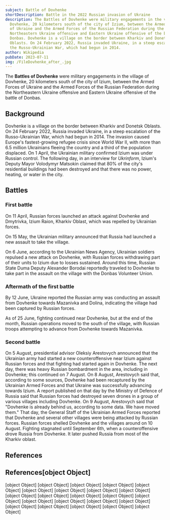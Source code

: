 ```yaml
---
subject: Battle of Dovhenke
shortDescription: Battle in the 2022 Russian invasion of Ukraine
description: The Battles of Dovhenke were military engagements in the village of
  Dovhenke, 20 kilometers south of the city of Izium, between the Armed Forces
  of Ukraine and the Armed Forces of the Russian Federation during the
  Northeastern Ukraine offensive and Eastern Ukraine offensive of the battle of
  Donbas. Dovhenke is a village on the border between Kharkiv and Donetsk
  Oblasts. On 24 February 2022, Russia invaded Ukraine, in a steep escalation of
  the Russo-Ukrainian War, which had begun in 2014.
author: Wikipedia
pubDate: 2023-07-11
img: /FileDovhenke_after_.jpg
---
```


The **Battles of Dovhenke** were military engagements in the village of Dovhenke, 20 kilometers south of the city of Izium, between the Armed Forces of Ukraine and the Armed Forces of the Russian Federation during the Northeastern Ukraine offensive and Eastern Ukraine offensive of the battle of Donbas.

## Background
Dovhenke is a village on the border between Kharkiv and Donetsk Oblasts. On 24 February 2022, Russia invaded Ukraine, in a steep escalation of the Russo-Ukrainian War, which had begun in 2014. The invasion caused Europe's fastest-growing refugee crisis since World War II, with more than 6.5 million Ukrainians fleeing the country and a third of the population displaced. On 1 April, the Ukrainian military confirmed Izium was under Russian control. The following day, in an interview for *Ukrinform*, Izium's Deputy Mayor Volodymyr Matsokin claimed that 80% of the city's residential buildings had been destroyed and that there was no power, heating, or water in the city.

## Battles


### First battle
On 11 April, Russian forces launched an attack against Dovhenke and Dmytrivka, Izium Raion, Kharkiv Oblast, which was repelled by Ukrainian forces.

On 15 May, the Ukrainian military announced that Russia had launched a new assault to take the village.

On 6 June, according to the Ukrainian News Agency, Ukrainian soldiers repulsed a new attack on Dovhenke, with Russian forces withdrawing part of their units to Izium due to losses sustained. Around this time, Russian State Duma Deputy Alexander Borodai reportedly traveled to Dovhenke to take part in the assault on the village with the Donbas Volunteer Union.

### Aftermath of the first battle
By 12 June, Ukraine reported the Russian army was conducting an assault from Dovhenke towards Mazanivka and Dolina, indicating the village had been captured by Russian forces.

As of 25 June, fighting continued near Dovhenke, but at the end of the month, Russian operations moved to the south of the village, with Russian troops attempting to advance from Dovhenke towards Mazanivka.

### Second battle
On 5 August, presidential advisor Oleksiy Arestovych announced that the Ukrainian army had started a new counteroffensive near Izium against Russian forces and that fighting had started again in Dovhenke. The next day, there was heavy Russian bombardment in the area, including in Dovhenke; this continued on 7 August. On 8 August, Arestovych said that, according to some sources, Dovhenke had been recaptured by the Ukrainian Armed Forces and that Ukraine was successfully advancing towards Izium. A report published on that day by the Ministry of Defence of Russia said that Russian forces had destroyed seven drones in a group of various villages including Dovhenke. On 9 August, Arestovych said that "Dovhenke is already behind us, according to some data. We have moved them." That day, the General Staff of the Ukrainian Armed Forces reported that Dovhenke and several other villages were being attacked by Russian forces. Russian forces shelled Dovhenke and the villages around on 10 August. Fighting stagnated until September 6th, when a counteroffensive drove Russia from Dovhenke. It later pushed Russia from most of the Kharkiv oblast.

## References
## References[object Object]
[object Object]
[object Object]
[object Object]
[object Object]
[object Object]
[object Object]
[object Object]
[object Object]
[object Object]
[object Object]
[object Object]
[object Object]
[object Object]
[object Object]
[object Object]
[object Object]
[object Object]
[object Object]
[object Object]
[object Object]
[object Object]
[object Object]
[object Object]